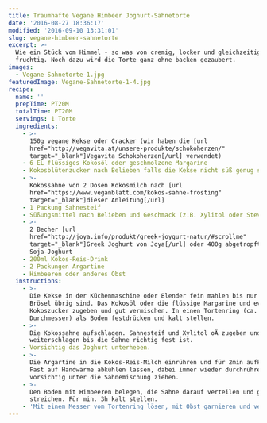 ```yaml
---
title: Traumhafte Vegane Himbeer Joghurt-Sahnetorte
date: '2016-08-27 18:36:17'
modified: '2016-09-10 13:31:01'
slug: vegane-himbeer-sahnetorte
excerpt: >-
  Wie ein Stück vom Himmel - so was von cremig, locker und gleichzeitig
  fruchtig. Noch dazu wird die Torte ganz ohne backen gezaubert.
images:
  - Vegane-Sahnetorte-1.jpg
featuredImage: Vegane-Sahnetorte-1-4.jpg
recipe:
  name: ''
  prepTime: PT20M
  totalTime: PT20M
  servings: 1 Torte
  ingredients:
    - >-
      150g vegane Kekse oder Cracker (wir haben die [url
      href="http://vegavita.at/unsere-produkte/schokoherzen/"
      target="_blank"]Vegavita Schokoherzen[/url] verwendet)
    - 6 EL flüssiges Kokosöl oder geschmolzene Margarine
    - Kokosblütenzucker nach Belieben falls die Kekse nicht süß genug sind
    - >-
      Kokossahne von 2 Dosen Kokosmilch nach [url
      href="https://www.veganblatt.com/kokos-sahne-frosting"
      target="_blank"]dieser Anleitung[/url]
    - 1 Packung Sahnesteif
    - Süßungsmittel nach Belieben und Geschmack (z.B. Xylitol oder Stevia)
    - >-
      2 Becher [url
      href="http://joya.info/produkt/greek-joygurt-natur/#scrollme"
      target="_blank"]Greek Joghurt von Joya[/url] oder 400g abgetropftes
      Soja-Joghurt
    - 200ml Kokos-Reis-Drink
    - 2 Packungen Argartine
    - Himbeeren oder anderes Obst
  instructions:
    - >-
      Die Kekse in der Küchenmaschine oder Blender fein mahlen bis nur noch
      Brösel übrig sind. Das Kokosöl oder die flüssige Margarine und ev.
      Kokoszucker zugeben und gut vermischen. In einen Tortenring (ca. 18cm
      Durchmesser) als Boden festdrücken und kalt stellen.
    - >-
      Die Kokossahne aufschlagen. Sahnesteif und Xylitol oÄ zugeben und
      weiterschlagen bis die Sahne richtig fest ist.
    - Vorsichtig das Joghurt unterheben.
    - >-
      Die Argartine in die Kokos-Reis-Milch einrühren und für 2min aufkochen.
      Fast auf Handwärme abkühlen lassen, dabei immer wieder durchrühren und
      vorsichtig unter die Sahnemischung ziehen.
    - >-
      Den Boden mit Himbeeren belegen, die Sahne darauf verteilen und glatt
      streichen. Für min. 3h kalt stellen.
    - 'Mit einem Messer vom Tortenring lösen, mit Obst garnieren und vernaschen!'
---
```


<!-- Image removed (no copyright): Vegane-Sahnetorte-1-640x424.jpg -->
